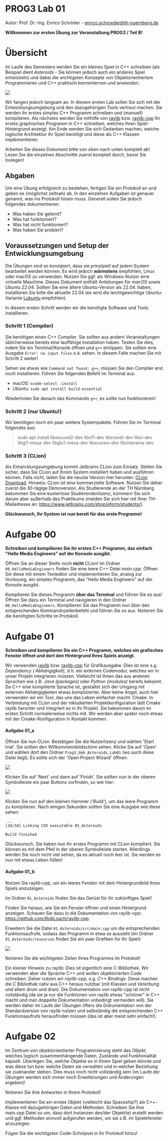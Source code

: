 # PROG3 Lab 01

Autor: Prof. Dr.-Ing. Enrico Schröder - enrico.schroeder@th-nuernberg.de

**Willkommen zur ersten Übung zur Veranstaltung PROG3 / Teil B!**

# Übersicht

Im Laufe des Semesters werden Sie ein kleines Spiel in C++ schreiben (als Beispiel dient *Asteroids* - Sie können jedoch
auch ein anderes Spiel entwickeln) und dabei die wichtigsten Konzepte von Objektorientiertem Programmieren und C++
praktisch kennenlernen und anwenden.

![](screenshot_asteroids.png)

Wir fangen jedoch langsam an. In diesem ersten Lab sollen Sie sich mit der Entwicklungsumgebung und den dazugehörigen
Tools vertraut machen. Sie werden ihr erstes simples C++ Programm schreiben und (manuell) kompilieren. Als nächstes
werden Sie mithilfe von [raylib](https://www.raylib.com) bzw. [raylib-cpp](https://github.com/RobLoach/raylib-cpp) Ihr
erstes graphisches Programm in C++ schreiben,
welches Ihren Spiel-Hintergrund anzeigt. Am Ende werden Sie sich Gedanken machen, welche logische Architektur ihr Spiel
benötigt und diese als C++ Klassen implementieren.

Arbeiten Sie dieses Dokument bitte von oben nach unten komplett ab! Lesen Sie die einzelnen Abschnitte zuerst komplett
durch, bevor Sie loslegen!

## Abgaben

Um eine Übung erfolgreich zu bestehen, fertigen Sie ein Protokoll an und geben es (möglichst zeitnah) ab. In den
einzelnen Aufgaben ist genauer genannt, was ins Protokoll hinein muss. Generell sollen Sie jedoch folgendes
dokumentieren:

* Was haben Sie gelernt?
* Was hat funktioniert?
* Was hat nicht funktioniert?
* Was haben Sie probiert?

## Voraussetzungen und Setup der Entwicklungsumgebung

Die Übungen sind so konzipiert, dass sie prinzipiell auf jedem System bearbeitet werden können. Es wird jedoch
**wärmstens** empfohlen, Linux oder macOS zu verwenden. Nutzen Sie ggf. als Windows-Nutzer eine virtuelle Maschine.
Dieses Dokument enthält Anleitungen für *macOS* sowie *Ubuntu 22.04*. Sollten Sie eine ältere Ubuntu-Version als 22.04.
haben,
installieren Sie bitte die aktuelle 22.04 (es wird die leichtgewichtige Ubuntu-Variante [Lubuntu](https://lubuntu.me)
empfohlen).

In diesem ersten Schritt werden wir die benötigte Software und Tools installieren.

### Schritt 1 (Compiler)

Sie benötigen einen C++ Compiler. Sie sollten aus andern Veranstaltungen üblicherweise bereits eine lauffähige
Installation haben. Testen Sie dies, indem Sie ein Terminal/Konsole öffnen und `g++` eintippen. Sie sollten eine
Ausgabe `Error: no input files` o.ä. sehen. In diesem Falle machen Sie mit Schritt 2 weiter!

Sehen sie etwas wie `Command not found: g++`, müssen Sie den Compiler erst noch installieren. Führen Sie folgenden
Befehl im Terminal aus:

* macOS: `xcode-select -install`
* Ubuntu: `sudo apt install build-essential`

Wiederholen Sie danach das Kommando `g++`, es sollte nun funktionieren!

### Schritt 2 (nur Ubuntu!)

Wir benötigen noch ein paar weitere Systempakete. Führen Sie im Terminal folgendes aus:
> sudo apt install libasound2-dev libx11-dev libxrandr-dev libxi-dev libgl1-mesa-dev libglu1-mesa-dev libxcursor-dev
> libxinerama-dev

### Schritt 3 (CLion)

Als Entwicklungsumgebung kommt Jetbrains CLion zum Einsatz. Stellen Sie sicher, dass Sie CLion auf Ihrem
System installiert haben und ausführen können. Falls nicht, laden Sie die neuste Version hier
herunter: [CLion Download](https://www.jetbrains.com/de-de/clion/). Hinweis: CLion ist eine kommerzielle Software.
Nutzen Sie daher zuerst die 30-tägige Demoversion. Als Studierende an der TH Nürnberg bekommen Sie eine kostenlose
Studierendenlizenz, kümmern Sie sich darum aber außerhalb des Praktikums (melden Sie sich hier mit Ihrer TH-Mailadresse
an: https://www.jetbrains.com/shop/eform/students/).

**Glückwunsch, Ihr System ist nun bereit für das erste Programm!**

# Aufgabe 00

**Schreiben und kompilieren Sie ihr erstes C++ Programm, das einfach "Hello Media Engineers" auf der Konsole ausgibt.**

Öffnen Sie an dieser Stelle noch **nicht** CLion! Im Ordner `00_HelloMediaEngineers` finden Sie eine leere C++ Datei
*main.cpp*. Öffnen Sie diese mit einem Texteditor und implementieren Sie, analog zur Vorlesung,
ein simples Programm, das "Hello Media Engineers" auf der Konsole ausgibt.

Kompilieren Sie dieses Programm **über das Terminal** und führen Sie es aus! Öffnen Sie dazu ein Terminal und navigieren
in den Ordner `00_HelloMediaEngineers`. Kompilieren Sie das Programm nun über den entsprechenden Kommandozeilenbefehl
und führen Sie es aus. Notieren Sie die benötigten Schritte im
Protokoll.

# Aufgabe 01

**Schreiben und kompilieren Sie ein C++ Programm, welches ein grafisches Fenster öffnet und dort den Hintergrund Ihres
Spiels anzeigt.**

Wir verwenden [raylib](https://www.raylib.com)
bzw. [raylib-cpp](https://github.com/RobLoach/raylib-cpp) für Grafikausgabe. Dies ist eine s.g. *Dependency (
Abhängigkeit)*, d.h. ein externes Codemodul, welches wir in unser Projekt integrieren müssen. Vielleicht ist Ihnen das
aus anderen Sprachen wie z.B. *Java (packages)* oder *Python (modules)* bereits bekannt. Da C++ eine kompilierte Sprache
ist, gestaltet sich der Umgang mit externen Abhängigkeiten etwas komplizierter. Aber keine Angst, auch hier verwenden
wir ein Tool, das uns das Leben einfacher macht: Cmake. In Verbindung mit CLion und der inkludierten
Projektkonfiguration lädt Cmake
raylib herunter und integriert es in Ihr Projekt. Sie bekommen davon im ersten Schritt normalerweise nichts mit. Wir
werden aber später noch etwas mit der Cmake-Konfiguration in Kontakt kommen.

#### Aufgabe 01_a

Öffnen Sie nun CLion. Bestätigen Sie die Nutzerlizenz und wählen 'Start trial'. Sie sollten den Willkommensbildschirm
sehen. Klicke Sie auf 'Open' und wählen dort den Ordner `Prog3_Ueb_Asteroids_Lab01` (wo auch diese Datei liegt).
Es sollte sich der 'Open Project Wizard' öffnen:

![](screenshot_clion_0.png)

Klicken Sie auf 'Next' und dann auf 'Finish'. Sie sollten nun in der oberen Symbolleiste ein paar Buttons vorfinden, so
wie hier:

![](screenshot_clion_1.png)

Klicken Sie nun auf den kleinen Hammer ('Build'), um das leere Programm zu kompilieren. Nach einigen Sekunden sollten
Sie eine Ausgabe wie diese sehen:

```
...
[34/34] Linking CXX executable 01_Asteroids

Build finished
```

Glückwunsch, Sie haben nun Ihr erstes Programm mit CLion kompiliert. Sie können es mit dem Pfeil in der oberen
Symbolleiste starten. Allerdings werden Sie noch nicht viel sehen, da es aktuell noch leer ist. Sie werden es nun mit
etwas Leben füllen!

#### Aufgabe 01_b

Nutzen Sie raylib-cpp, um ein leeres Fenster mit dem Hintergrundbild Ihres Spiels anzuzeigen.

Im Ordner ```01_Asteroids``` finden Sie das Gerüst für ihr zukünftiges Spiel!

Finden Sie heraus, wie Sie ein Fenster öffnen und einen Hintergrund anzeigen. Schauen Sie dazu in die Dokumentation von
raylib-cpp: https://github.com/RobLoach/raylib-cpp.

Erweitern Sie die Datei ```01_Asteroids/src/main.cpp``` um die entsprechenden Funktionsaufrufe, sodass das Programm in
etwa so aussieht (im Ordner `01_Asteroids/resources` finden Sie ein paar Grafiken für Ihr Spiel):

![](screenshot_background.png)

Notieren Sie die wichtigsten Zeilen Ihres Programms im Protokoll!

Ein kleiner Hinweis zu raylib: Dies ist eigentlich eine C-Bibliothek. Wir verwenden aber die Sprache C++ und wollen
objektorierten Code schreiben. Daher nutzen wir *raylib-cpp*, s.g. *C++ Bindings*. Diese machen die C Bibliothek nativ
aus C++ heraus nutzbar (mit Klassen und Vererbung und allem drum und dran). Die Dokumentation von raylib-cpp ist nicht
vollständig (da sie ja nur die Funktionen von raylib etwas "schöner" in C++ macht und man doppelte Dokumentation
unbedingt vermeiden will). Sie werden daher im Laufe der Übungen öfters die Dokumentation von der Standardversion von
raylib nutzen und selbständig die entsprechenden C++ Funktionsaufrufe herausfinden müssen (das ist aber meist sehr
einfach!).

# Aufgabe 02

Im Zentrum von objektorientierter Programmierung steht das *Objekt*, welches logisch zusammenhängende Daten, Zustände
und Funktionalität kapselt. Überlegen Sie, welche *Objekte* es in Ihrem Spiel geben könnte und was diese tun bzw. welche
Daten sie verwalten und in welcher Beziehung sie zueinander stehen. Dies muss noch nicht vollständig sein (im Laufe der
Übungen werden sich immer noch Erweiterungen und Änderungen ergeben)!

Notieren Sie ihre Antworten in Ihrem Protokoll!

Implementieren Sie ein erstes Objekt (vielleicht das Spaceship?) als C++-Klasse mit dazugehörigen Daten und Methoden.
Schreiben Sie Ihre main.cpp Datei so um, dass dort Instanzen des/der Objekt(e) erstellt werden und ggf. Methoden
sinnvoll aufgerufen werden, um sie z.B. im Spielefenster anzuzeigen.

Fügen Sie die wichtigsten Code-Schnipsel in ihr Protokoll hinzu!